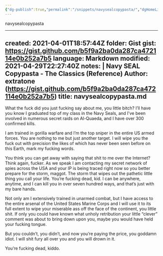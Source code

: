 ```yaml
---
{"dg-publish":true,"permalink":"/snippets/navysealcopypasta/","dgHomeLink":true,"dgPassFrontmatter":false}
---
```


navysealcopypasta

---
created: 2021-04-01T18:57:44Z
folder: Gist
gist: https://gist.github.com/b5f9a2ba0da287ca472114e0b252a7b5
language: Markdown
modified: 2021-04-29T22:27:40Z
notes: |
    Navy SEAL Copypasta - The Classics (Reference)
    Author: extratone (https://gist.github.com/b5f9a2ba0da287ca472114e0b252a7b5)
title: navysealcopypasta.md
---

What the fuck did you just fucking say about me, you little bitch? I’ll have you know I graduated top of my class in the Navy Seals, and I’ve been involved in numerous secret raids on Al-Quaeda, and I have over 300 confirmed kills.

I am trained in gorilla warfare and I’m the top sniper in the entire US armed forces. You are nothing to me but just another target. I will wipe you the fuck out with precision the likes of which has never been seen before on this Earth, mark my fucking words.

You think you can get away with saying that shit to me over the Internet? Think again, fucker. As we speak I am contacting my secret network of spies across the USA and your IP is being traced right now so you better prepare for the storm, maggot. The storm that wipes out the pathetic little thing you call your life. You’re fucking dead, kid. I can be anywhere, anytime, and I can kill you in over seven hundred ways, and that’s just with my bare hands.

Not only am I extensively trained in unarmed combat, but I have access to the entire arsenal of the United States Marine Corps and I will use it to its full extent to wipe your miserable ass off the face of the continent, you little shit. If only you could have known what unholy retribution your little “clever” comment was about to bring down upon you, maybe you would have held your fucking tongue.

But you couldn’t, you didn’t, and now you’re paying the price, you goddamn idiot. I will shit fury all over you and you will drown in it.

You’re fucking dead, kiddo.